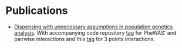 # Publications

- [Dispensing with unnecessary assumptions in population genetics analysis](https://www.biorxiv.org/content/10.1101/2022.09.12.507656v1). With accompanying code repository [tag](https://git.ecdf.ed.ac.uk/tfomics/uk-biobank/tmle-rs1421085/-/tags/fto+pairwise) for PheWAS' and pairwise interactions and this [tag](https://git.ecdf.ed.ac.uk/tfomics/uk-biobank/tmle-rs1421085/-/tags/3points) for 3 points interactions.